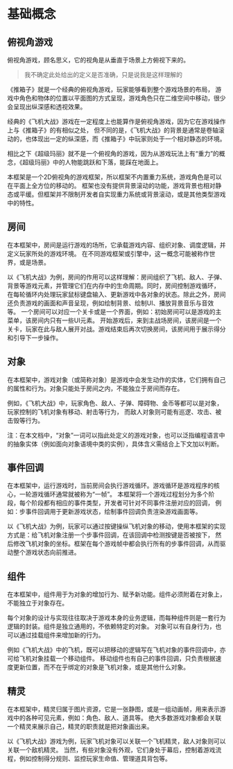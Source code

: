 # 基础概念

## 俯视角游戏

俯视角游戏，顾名思义，它的视角是从垂直于场景上方俯视下来的。

> 我不确定此处给出的定义是否准确，只是说我是这样理解的

《推箱子》就是一个经典的俯视角游戏，玩家能够看到整个游戏场景的布局，
游戏中角色和物体的位置以平面图的方式呈现，游戏角色只在二维空间中移动，很少会呈现出纵深感和透视效果。

经典的《飞机大战》游戏在一定程度上也能算作是俯视角游戏，因为它在游戏操作上与《推箱子》的有相似之处，
但不同的是，《飞机大战》的背景是通常是卷轴滚动的，也体现出一定的纵深感，而《推箱子》中玩家则处于一个相对静态的环境。

相比之下《超级玛丽》就不是一个俯视角的游戏，因为从游戏玩法上有“重力”的概念，《超级玛丽》中的人物能跳跃和下落，能踩在地面上。

本框架是一个2D俯视角的游戏框架，所以框架不内置重力系统，游戏角色是可以在平面上全方位的移动的。
框架也没有提供背景滚动的功能，游戏背景也相对静态或平缓。但框架并不限制开发者自实现重力系统或背景滚动，或是其他类型游戏中的特性。

## 房间

在本框架中，房间是运行游戏的场所，它承载游戏内容、组织对象、调度逻辑，并定义玩家所处的游戏环境。
在不同游戏框架或引擎中，这一概念可能被称作世界，或是场景。

以《飞机大战》为例，房间的作用可以这样理解：房间组织了飞机、敌人、子弹、背景等游戏元素，并管理它们在内存中的生命周期。同时，房间控制游戏循环，
在每轮循环内处理玩家鼠标键盘输入、更新游戏中各对象的状态。除此之外，房间还负责游戏的画面和声音呈现，例如绘制背景、绘制UI、播放背景音乐与音效等。
一个房间可以对应一个关卡或是一个界面，例如：初始房间可以是游戏的主菜单，该房间内只有一些UI元素。
开始游戏后，来到主战场房间，该房间是一个关卡，玩家在此与敌人展开对战。游戏结束后再次切换房间，该房间用于展示得分和引导下一步操作。

## 对象

在本框架中，游戏对象（或简称对象）是游戏中会发生动作的实体，它们拥有自己的属性和行为。对象只能处于房间之内，不能独立于房间而存在。

例如，《飞机大战》中，玩家角色、敌人、子弹、障碍物、金币等都可以是对象，玩家控制的飞机对象有移动、射击等行为，
而敌人对象则可能有巡逻、攻击、被击毁等行为。

注：在本文档中，“对象”一词可以指此处定义的游戏对象，也可以泛指编程语言中的抽象实体（例如面向对象语境中类的实例），具体含义需结合上下文加以判断。

## 事件回调

在本框架中，运行游戏时，当前房间会执行游戏循环。游戏循环是游戏程序的核心，一轮游戏循环通常就被称为“一帧”。
本框架将一个游戏过程划分为多个阶段，每个阶段都有相应的事件类型，开发者可针对不同事件注册对应的回调，
例如：步事件回调用于更新游戏状态，绘制事件回调负责渲染游戏画面等。

以《飞机大战》为例，玩家可以通过按键操纵飞机对象的移动，使用本框架的实现方式是：给飞机对象注册一个步事件回调，在该回调中检测按键是否被按下，
然后修改飞机对象的坐标。框架在每个游戏帧中都会执行所有的步事件回调，从而驱动整个游戏状态向前推进。

## 组件

在本框架中，组件用于为对象的增加行为、赋予新功能。组件必须附着在对象上，不能独立于对象存在。

每个对象的设计与实现往往取决于游戏本身的业务逻辑，而每种组件则是一套行为逻辑的封装。组件是独立通用的，不依赖特定的对象。
对象可以有自身行为，也可以通过挂载组件来增加新的行为。

例如《飞机大战》中的飞机，既可以把移动的逻辑写在飞机对象的事件回调中，亦可给飞机对象挂载一个移动组件。
移动组件也有自己的事件回调，只负责根据速度更新位置，而不在乎绑定的对象是飞机对象，或是其他什么对象。

## 精灵

在本框架中，精灵归属于图片资源，它是一张静图，或是一组动画帧，用来表示游戏中的各种可见元素，例如：角色、敌人、道具等。
绝大多数游戏对象都会关联一个精灵来展示自己，精灵的职责就是把对象画出来。

以《飞机大战》游戏为例，玩家飞机对象可以关联一个飞机精灵，敌人对象则可以关联一个敌机精灵。
当然，有些对象没有外观，它们身处于幕后，控制着游戏流程，例如控制得分规则、监控玩家生命值、管理道具背包等。
